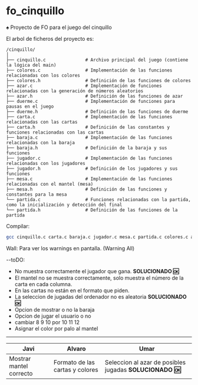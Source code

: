 # fo_cinquillo
♠️ Proyecto de FO para el juego del cinquillo

El arbol de ficheros del proyecto es:

```
/cinquillo/
│
├── cinquillo.c               # Archivo principal del juego (contiene la lógica del main)
├── colores.c                 # Implementación de las funciones relacionadas con los colores
├── colores.h                 # Definición de las funciones de colores
├── azar.c                    # Implementación de funciones relacionadas con la generación de números aleatorios
├── azar.h                    # Definición de las funciones de azar
├── duerme.c                  # Implementación de funciones para pausas en el juego
├── duerme.h                  # Definición de las funciones de duerme
├── carta.c                   # Implementación de las funciones relacionadas con las cartas
├── carta.h                   # Definición de las constantes y funciones relacionadas con las cartas
├── baraja.c                  # Implementación de las funciones relacionadas con la baraja
├── baraja.h                  # Definición de la baraja y sus funciones
├── jugador.c                 # Implementación de las funciones relacionadas con los jugadores
├── jugador.h                 # Definición de los jugadores y sus funciones
├── mesa.c                    # Implementación de las funciones relacionadas con el mantel (mesa)
├── mesa.h                    # Definición de las funciones y constantes para la mesa
└── partida.c                 # Funciones relacionadas con la partida, como la inicialización y detección del final
└── partida.h                 # Definición de las funciones de la partida
```


Compilar:
```sh
gcc cinquillo.c carta.c baraja.c jugador.c mesa.c partida.c colores.c azar.c duerme.c -o cinquillo -Wall
```

 Wall: Para ver los warnings en pantalla. (Warning All)


--toDO: 
- No muestra correctamente el jugador que gana. **SOLUCIONADO 🆗**
- El mantel no se muestra correctamente, solo muestra el número de la carta en cada columna.
- En las cartas no están en el formato que piden.
- La seleccion de jugadas del ordenador no es aleatoria  **SOLUCIONADO 🆗**
- Opcion de mostrar o no la baraja
- Opcion de jugar el usuario o no
- cambiar 8 9 10 por 10 11 12
- Asignar el color por palo al mantel


------------


| **Javi** | **Alvaro** | **Umar** |
|----------|----------|----------|
| Mostrar mantel correcto | Formato de las cartas y colores | Seleccion al azar de posibles jugadas  **SOLUCIONADO 🆗** |